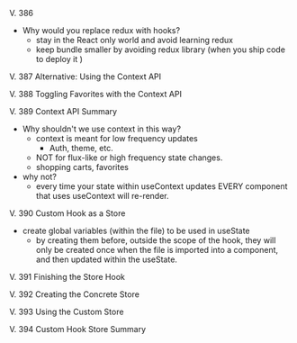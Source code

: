 V. 386 
- Why would you replace redux with hooks?
  - stay in the React only world and avoid learning redux
  - keep bundle smaller by avoiding redux library (when you ship code to deploy it )

V. 387 Alternative: Using the Context API

V. 388 Toggling Favorites with the Context API

V. 389 Context API Summary
- Why shouldn't we use context in this way? 
  - context is meant for low frequency updates 
    - Auth, theme, etc.
  - NOT for flux-like or high frequency state changes.
  - shopping carts, favorites
- why not?
  - every time your state within useContext updates EVERY component that uses useContext will re-render.

V. 390 Custom Hook as a Store 
- create global variables (within the file) to be used in useState 
  - by creating them before, outside the scope of the hook, they will only be created once when the file is imported into a component, and then updated within the useState.

V. 391 Finishing the Store Hook

V. 392 Creating the Concrete Store

V. 393 Using the Custom Store

V. 394 Custom Hook Store Summary
